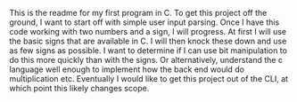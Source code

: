 This is the readme for my first program in C. 
To get this project off the ground, I want to start off with simple user input parsing. 
Once I have this code working with two numbers and a sign, I will progress. 
At first I will use the basic signs that are available in C. 
I will then knock these down and use as few signs as possible. 
I want to determine if I can use bit manipulation to do this more quickly than with the signs. Or alternatively, understand the c language well enough to implement how the back end would do multiplication etc. 
Eventually I would like to get this project out of the CLI, at which point this likely changes scope. 


